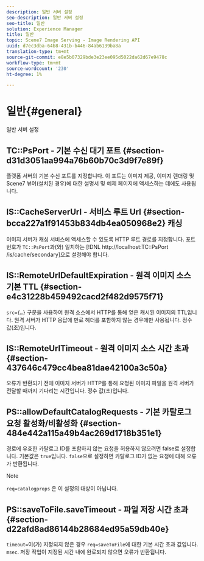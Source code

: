 ```yaml
---
description: 일반 서버 설정
seo-description: 일반 서버 설정
seo-title: 일반
solution: Experience Manager
title: 일반
topic: Scene7 Image Serving - Image Rendering API
uuid: d7ec3dba-64b8-431b-b446-84ab6139ba8a
translation-type: tm+mt
source-git-commit: e8e5b07329bde3e23ee095d5022da62d67e9478c
workflow-type: tm+mt
source-wordcount: '230'
ht-degree: 1%

---
```



# 일반{#general}

일반 서버 설정

## TC::PsPort - 기본 수신 대기 포트 {#section-d31d3051aa994a76b60b70c3d9f7e89f}

플랫폼 서버의 기본 수신 포트를 지정합니다. 이 포트는 이미지 제공, 이미지 렌더링 및 Scene7 뷰어(설치된 경우)에 대한 설명서 및 예제 페이지에 액세스하는 데에도 사용됩니다.

## IS::CacheServerUrl - 서비스 루트 Url {#section-bcca227a1f91453b834db4ea050968e2} 캐싱

이미지 서버가 캐싱 서비스에 액세스할 수 있도록 HTTP 루트 경로를 지정합니다. 포트 번호가 `TC::PsPort`과(와) 일치하는 [!DNL http://localhost:TC::PsPort /is/cache/secondary]으로 설정해야 합니다.

## IS::RemoteUrlDefaultExpiration - 원격 이미지 소스 기본 TTL {#section-e4c31228b459492cacd2f482d9575f71}

`src={…}` 구문을 사용하여 원격 소스에서 HTTP를 통해 얻은 캐시된 이미지의 TTL입니다. 원격 서버가 HTTP 응답에 만료 헤더를 포함하지 않는 경우에만 사용됩니다. 정수 값(초)입니다.

## IS::RemoteUrlTimeout - 원격 이미지 소스 시간 초과 {#section-437646c479cc4bea81dae42100a3c50a}

오류가 반환되기 전에 이미지 서버가 HTTP를 통해 요청된 이미지 파일을 원격 서버가 전달할 때까지 기다리는 시간입니다. 정수 값(초)입니다.

## PS::allowDefaultCatalogRequests - 기본 카탈로그 요청 활성화/비활성화 {#section-484e442a115a49b4ac269d1718b351e1}

경로에 유효한 카탈로그 ID를 포함하지 않는 요청을 허용하지 않으려면 false로 설정합니다. 기본값은 `true`입니다. `false`으로 설정하면 카탈로그 ID가 없는 요청에 대해 오류가 반환됩니다.

>[!NOTE]
>
>`req=catalogprops` 은 이 설정의 대상이 아닙니다.

## PS::saveToFile.saveTimeout - 파일 저장 시간 초과 {#section-d22afd8ad86144b28684ed95a59db40e}

`timeout=`이(가) 지정되지 않은 경우 `req=saveToFile`에 대한 기본 시간 초과 값입니다. `msec`. 저장 작업이 지정된 시간 내에 완료되지 않으면 오류가 반환됩니다.
